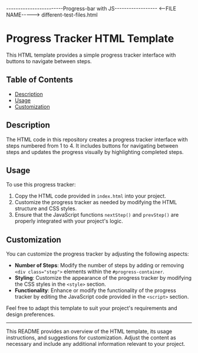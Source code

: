------------------------Progress-bar with JS------------------
<--FILE NAME----->      different-test-files.html

# Progress Tracker HTML Template

This HTML template provides a simple progress tracker interface with buttons to navigate between steps.

## Table of Contents

- [Description](#description)
- [Usage](#usage)
- [Customization](#customization)

## Description

The HTML code in this repository creates a progress tracker interface with steps numbered from 1 to 4. It includes buttons for navigating between steps and updates the progress visually by highlighting completed steps.

## Usage

To use this progress tracker:

1. Copy the HTML code provided in `index.html` into your project.
2. Customize the progress tracker as needed by modifying the HTML structure and CSS styles.
3. Ensure that the JavaScript functions `nextStep()` and `prevStep()` are properly integrated with your project's logic.

## Customization

You can customize the progress tracker by adjusting the following aspects:

- **Number of Steps**: Modify the number of steps by adding or removing `<div class="step">` elements within the `#progress-container`.
- **Styling**: Customize the appearance of the progress tracker by modifying the CSS styles in the `<style>` section.
- **Functionality**: Enhance or modify the functionality of the progress tracker by editing the JavaScript code provided in the `<script>` section.

Feel free to adapt this template to suit your project's requirements and design preferences.

---

This README provides an overview of the HTML template, its usage instructions, and suggestions for customization. Adjust the content as necessary and include any additional information relevant to your project.
